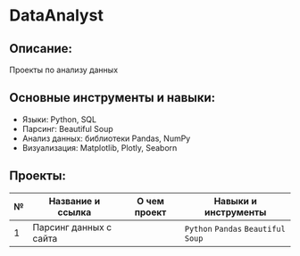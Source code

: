 # DataAnalyst
## Описание:
Проекты по анализу данных
## Основные инструменты и навыки:
- Языки: Python, SQL
- Парсинг: Beautiful Soup
- Анализ данных: библиотеки Pandas, NumPy
- Визуализация: Matplotlib, Plotly, Seaborn
## Проекты:
| №| Название и ссылка | О чем проект                                                     | Навыки и инструменты           |  
|-----------|-------------------|------------------------------------------------------------------|-----------------------------------|
|1              |Парсинг данных с сайта||`Python` `Pandas` `Beautiful Soup`|
